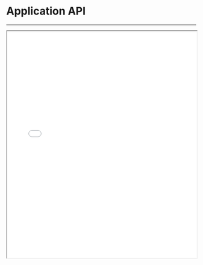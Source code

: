 <a name="application-api" />

Application API
================
----------------

<iframe src="docs/jsdoc_cmp/index.html" style="height:600px;width:100%;" scrolling="auto" ALLOWTRANSPARENCY="false">Application API Reference</iframe>